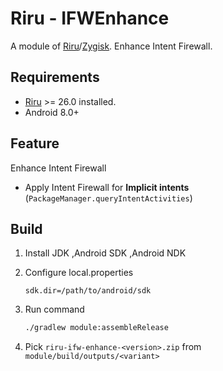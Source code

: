 # Riru - IFWEnhance

A module of [Riru](https://github.com/RikkaApps/Riru)/[Zygisk](https://github.com/topjohnwu/zygisk-module-sample). Enhance Intent Firewall.

## Requirements

* [Riru](https://github.com/RikkaApps/Riru) >= 26.0 installed.
* Android 8.0+

## Feature

Enhance Intent Firewall

* Apply Intent Firewall for **Implicit intents** (`PackageManager.queryIntentActivities`)



## Build

1. Install JDK ,Android SDK ,Android NDK

2. Configure local.properties 

   ```properties
   sdk.dir=/path/to/android/sdk
   ```

3. Run command 

    ``` bash 
    ./gradlew module:assembleRelease
    ```
    
4. Pick `riru-ifw-enhance-<version>.zip` from `module/build/outputs/<variant>`

